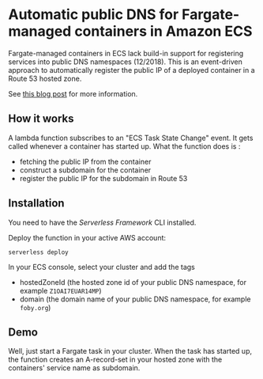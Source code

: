 # Automatic public DNS for Fargate-managed containers in Amazon ECS

Fargate-managed containers in ECS lack build-in support for registering services into public DNS namespaces (12/2018). This is an event-driven approach to automatically register the public IP of a deployed container in a Route 53 hosted zone.

See [this blog post](https://medium.com/@andreas.pasch/automatic-public-dns-for-fargate-managed-containers-in-amazon-ecs-f0ca0a0334b5) for more information.

## How it works

A lambda function subscribes to an "ECS Task State Change" event. It gets called whenever a container has started up. What the function does is :

* fetching the public IP from the container
* construct a subdomain for the container
* register the public IP for the subdomain in Route 53

## Installation

You need to have the *Serverless Framework* CLI installed. 

Deploy the function in your active AWS account:

```
serverless deploy
```


In your ECS console, select your cluster and add the tags

* hostedZoneId (the hosted zone id of your public DNS namespace, for example `Z1OAI7EUAR14MP`)
* domain (the domain name of your public DNS namespace, for example `foby.org`)

## Demo

Well, just start a Fargate task in your cluster. When the task has started up, the function creates an A-record-set in your hosted zone with the containers' service name as subdomain.

